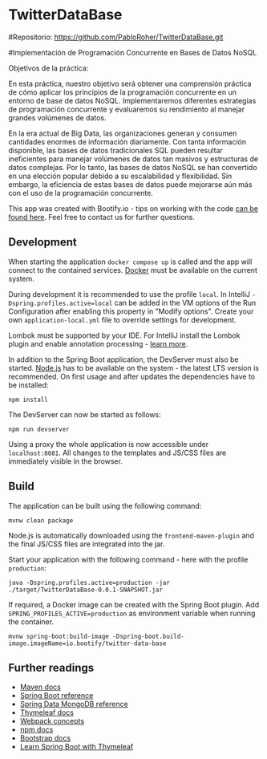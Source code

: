 # TwitterDataBase

#Repositorio: 
https://github.com/PabloRoher/TwitterDataBase.git

#Implementación de Programación Concurrente en Bases de Datos NoSQL

Objetivos de la práctica:

En esta práctica, nuestro objetivo será obtener una comprensión práctica de cómo aplicar los principios de la programación concurrente en un entorno de base de datos NoSQL. Implementaremos diferentes estrategias de programación concurrente y evaluaremos su rendimiento al manejar grandes volúmenes de datos.

En la era actual de Big Data, las organizaciones generan y consumen cantidades enormes de información diariamente. Con tanta información disponible, las bases de datos tradicionales SQL pueden resultar ineficientes para manejar volúmenes de datos tan masivos y estructuras de datos complejas. Por lo tanto, las bases de datos NoSQL se han convertido en una elección popular debido a su escalabilidad y flexibilidad. Sin embargo, la eficiencia de estas bases de datos puede mejorarse aún más con el uso de la programación concurrente.

This app was created with Bootify.io - tips on working with the code [can be found here](https://bootify.io/next-steps/).
Feel free to contact us for further questions.

## Development

When starting the application `docker compose up` is called and the app will connect to the contained services.
[Docker](https://www.docker.com/get-started/) must be available on the current system.

During development it is recommended to use the profile `local`. In IntelliJ `-Dspring.profiles.active=local` can be
added in the VM options of the Run Configuration after enabling this property in "Modify options". Create your own
`application-local.yml` file to override settings for development.

Lombok must be supported by your IDE. For IntelliJ install the Lombok plugin and enable annotation processing -
[learn more](https://bootify.io/next-steps/spring-boot-with-lombok.html).

In addition to the Spring Boot application, the DevServer must also be started. [Node.js](https://nodejs.org/) has to be
available on the system - the latest LTS version is recommended. On first usage and after updates the dependencies have to be installed:

```
npm install
```

The DevServer can now be started as follows:

```
npm run devserver
```

Using a proxy the whole application is now accessible under `localhost:8081`. All changes to the templates and JS/CSS
files are immediately visible in the browser.

## Build

The application can be built using the following command:

```
mvnw clean package
```

Node.js is automatically downloaded using the `frontend-maven-plugin` and the final JS/CSS files are integrated into the jar.

Start your application with the following command - here with the profile `production`:

```
java -Dspring.profiles.active=production -jar ./target/TwitterDataBase-0.0.1-SNAPSHOT.jar
```

If required, a Docker image can be created with the Spring Boot plugin. Add `SPRING_PROFILES_ACTIVE=production` as
environment variable when running the container.

```
mvnw spring-boot:build-image -Dspring-boot.build-image.imageName=io.bootify/twitter-data-base
```

## Further readings

* [Maven docs](https://maven.apache.org/guides/index.html)  
* [Spring Boot reference](https://docs.spring.io/spring-boot/docs/current/reference/htmlsingle/)  
* [Spring Data MongoDB reference](https://docs.spring.io/spring-data/mongodb/docs/current/reference/html/)  
* [Thymeleaf docs](https://www.thymeleaf.org/documentation.html)  
* [Webpack concepts](https://webpack.js.org/concepts/)  
* [npm docs](https://docs.npmjs.com/)  
* [Bootstrap docs](https://getbootstrap.com/docs/5.3/getting-started/introduction/)  
* [Learn Spring Boot with Thymeleaf](https://www.wimdeblauwe.com/books/taming-thymeleaf/)  

